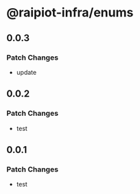 # @raipiot-infra/enums

## 0.0.3

### Patch Changes

- update

## 0.0.2

### Patch Changes

- test

## 0.0.1

### Patch Changes

- test
